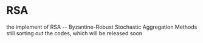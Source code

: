# RSA
the implement of RSA -- Byzantine-Robust Stochastic Aggregation Methods
still sorting out the codes, which will be released soon
